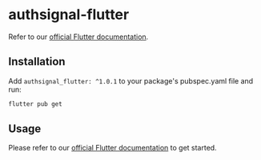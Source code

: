 # authsignal-flutter

Refer to our [official Flutter documentation](https://docs.authsignal.com/sdks/client/flutter).

## Installation

Add `authsignal_flutter: ^1.0.1` to your package's pubspec.yaml file and run:

```bash
flutter pub get
```

## Usage

Please refer to our [official Flutter documentation](https://docs.authsignal.com/sdks/client/flutter) to get started.
